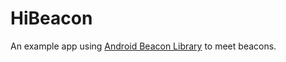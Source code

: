 # HiBeacon
An example app using [Android Beacon Library](https://github.com/AltBeacon/android-beacon-library-reference) to meet beacons.